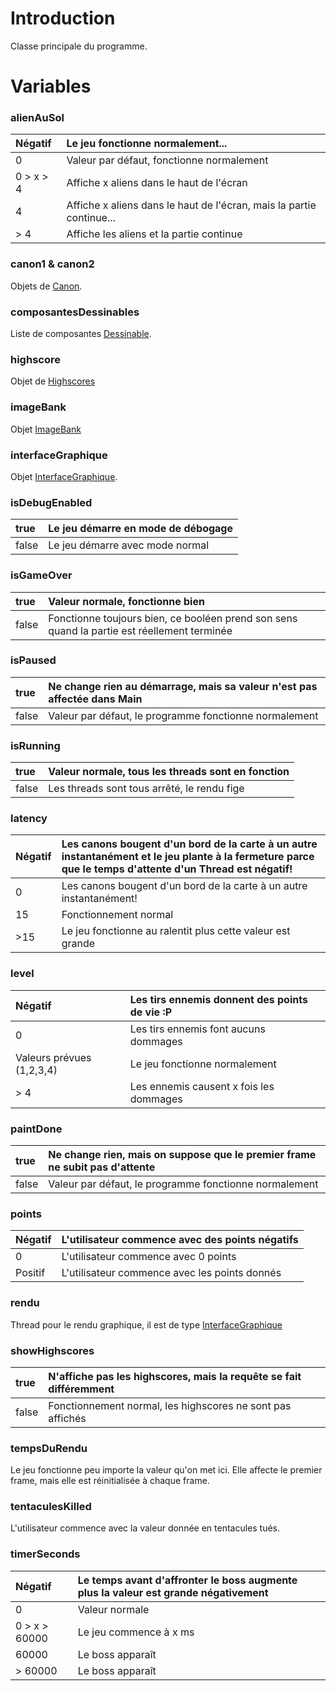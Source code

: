 # Introduction #
Classe principale du programme.

# Variables #

### alienAuSol ###
| Négatif | Le jeu fonctionne normalement... |
|:--------|:---------------------------------|
| 0       | Valeur par défaut, fonctionne normalement |
| 0 > x > 4 | Affiche x aliens dans le haut de l'écran |
| 4       | Affiche x aliens dans le haut de l'écran, mais la partie continue... |
| > 4     | Affiche les aliens et la partie continue |

### canon1 & canon2 ###

Objets de [Canon](Canon.md).

### composantesDessinables ###

Liste de composantes [Dessinable](Dessinable.md).

### highscore ###

Objet de [Highscores](Highscores.md)

### imageBank ###

Objet [ImageBank](ImageBank.md)

### interfaceGraphique ###

Objet [InterfaceGraphique](InterfaceGraphique.md).

### isDebugEnabled ###
| true | Le jeu démarre en mode de débogage |
|:-----|:-----------------------------------|
| false | Le jeu démarre avec mode normal    |

### isGameOver ###
| true | Valeur normale, fonctionne bien |
|:-----|:--------------------------------|
| false | Fonctionne toujours bien, ce booléen prend son sens quand la partie est réellement terminée |

### isPaused ###
| true | Ne change rien au démarrage, mais sa valeur n'est pas affectée dans Main |
|:-----|:-------------------------------------------------------------------------|
| false | Valeur par défaut, le programme fonctionne normalement                   |

### isRunning ###
| true | Valeur normale, tous les threads sont en fonction |
|:-----|:--------------------------------------------------|
| false | Les threads sont tous arrêté, le rendu fige       |

### latency ###
| Négatif | Les canons bougent d'un bord de la carte à un autre instantanément et le jeu plante à la fermeture parce que le temps d'attente d'un Thread est négatif! |
|:--------|:---------------------------------------------------------------------------------------------------------------------------------------------------------|
| 0       | Les canons bougent d'un bord de la carte à un autre instantanément!                                                                                      |
| 15      | Fonctionnement normal                                                                                                                                    |
| >15     | Le jeu fonctionne au ralentit plus cette valeur est grande                                                                                               |

### level ###
| Négatif | Les tirs ennemis donnent des points de vie :P |
|:--------|:----------------------------------------------|
| 0       | Les tirs ennemis font aucuns dommages         |
| Valeurs prévues (1,2,3,4) | Le jeu fonctionne normalement                 |
| > 4     | Les ennemis causent x fois les dommages       |

### paintDone ###
| true | Ne change rien, mais on suppose que le premier frame ne subit pas d'attente |
|:-----|:----------------------------------------------------------------------------|
| false | Valeur par défaut, le programme fonctionne normalement                      |

### points ###
| Négatif | L'utilisateur commence avec des points négatifs |
|:--------|:------------------------------------------------|
| 0       | L'utilisateur commence avec 0 points            |
| Positif | L'utilisateur commence avec les points donnés   |

### rendu ###

Thread pour le rendu graphique, il est de type [InterfaceGraphique](InterfaceGraphique.md)

### showHighscores ###
| true | N'affiche pas les highscores, mais la requête se fait différemment |
|:-----|:-------------------------------------------------------------------|
| false | Fonctionnement normal, les highscores ne sont pas affichés         |

### tempsDuRendu ###
Le jeu fonctionne peu importe la valeur qu'on met ici. Elle affecte le premier frame, mais elle est réinitialisée à chaque frame.

### tentaculesKilled ###
L'utilisateur commence avec la valeur donnée en tentacules tués.

### timerSeconds ###
| Négatif | Le temps avant d'affronter le boss augmente plus la valeur est grande négativement |
|:--------|:-----------------------------------------------------------------------------------|
| 0       | Valeur normale                                                                     |
| 0 > x > 60000 | Le jeu commence à x ms                                                             |
| 60000   | Le boss apparaît                                                                   |
| > 60000 | Le boss apparaît                                                                   |